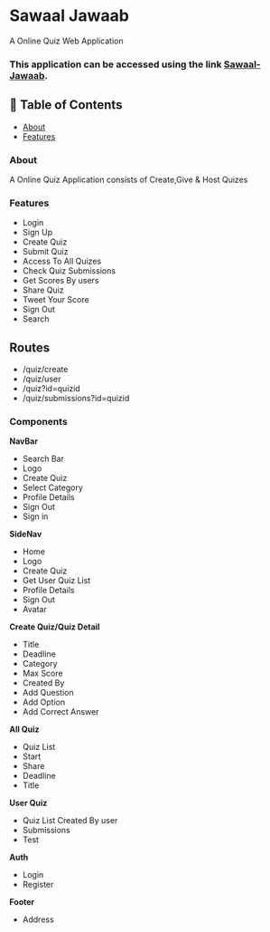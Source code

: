 # Sawaal Jawaab

A Online Quiz Web Application

### This application can be accessed using the link [Sawaal-Jawaab](https://sawaal-jawab.vercel.app/).

## 📒 Table of Contents

- [About](#-About)
- [Features](#-Features)

### About

A Online Quiz Application consists of Create,Give & Host Quizes

### Features

- Login
- Sign Up
- Create Quiz
- Submit Quiz
- Access To All Quizes
- Check Quiz Submissions
- Get Scores By users
- Share Quiz
- Tweet Your Score
- Sign Out
- Search

## Routes

- /quiz/create
- /quiz/user
- /quiz?id=quizid
- /quiz/submissions?id=quizid

### Components

**NavBar**

- Search Bar
- Logo
- Create Quiz
- Select Category
- Profile Details
- Sign Out
- Sign in

**SideNav**

- Home
- Logo
- Create Quiz
- Get User Quiz List
- Profile Details
- Sign Out
- Avatar

**Create Quiz/Quiz Detail**

- Title
- Deadline
- Category
- Max Score
- Created By
- Add Question
- Add Option
- Add Correct Answer

**All Quiz**

- Quiz List
- Start
- Share
- Deadline
- Title

**User Quiz**

- Quiz List Created By user
- Submissions
- Test

**Auth**

- Login
- Register

**Footer**

- Address
